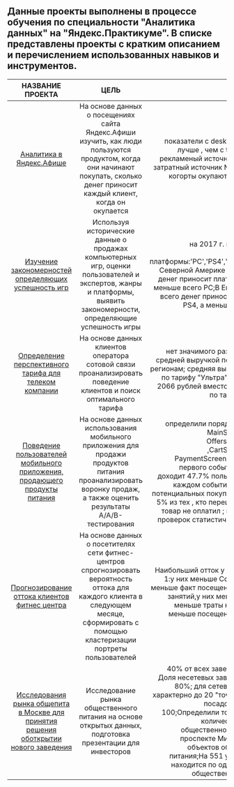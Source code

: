 ## Данные проекты выполнены в процессе обучения по специальности "Аналитика данных" на "Яндекс.Практикуме". В списке представлены проекты с кратким описанием и перечислением использованных навыков и инструментов.
 
| НАЗВАНИЕ ПРОЕКТА | ЦЕЛЬ | РЕЗУЛЬТАТ | СТЕК | СТАТУС ПРОЕКТА |
|:----------------:|:---------:|----------------:|:---------:|:---------:|
| [Аналитика в Яндекс.Афише](https://nbviewer.jupyter.org/github/MMA27/yandex_projects/blob/master/%20%D0%AF%D0%BD%D0%B4%D0%B5%D0%BA%D1%81%D0%90%D1%84%D0%B8%D1%88%D0%B0/%D0%90%D0%BD%D0%B0%D0%BB%D0%B8%D1%82%D0%B8%D0%BA%D0%B0%20%D0%B2%20%D0%AF%D0%BD%D0%B4%D0%B5%D0%BA%D1%81.%D0%90%D1%84%D0%B8%D1%88%D0%B5%0A.ipynb)| На основе данных о посещениях сайта Яндекс.Афиши изучить, как люди пользуются продуктом, когда они начинают покупать, сколько денег приносит каждый клиент, когда он окупается | показатели с desktop устройств лучше , чем с touch; лучший рекламеный источник №1;самый затратный источник №3;в среднем когорты окупаются к 9 месяцу | Python, Pandas, Matplotlib, когортный анализ, юнит-экономика, продуктовые метрики | завершен |
|[Изучение закономерностей определяющих успешность игр](https://nbviewer.jupyter.org/github/MMA27/yandex_projects/blob/master/%D0%98%D0%B7%D1%83%D1%87%D0%B5%D0%BD%D0%B8%D0%B5%20%D0%B7%D0%B0%D0%BA%D0%BE%D0%BD%D0%BE%D0%BC%D0%B5%D1%80%D0%BD%D0%BE%D1%81%D1%82%D0%B5%D0%B9%20%D0%BE%D0%BF%D1%80%D0%B5%D0%B4%D0%B5%D0%BB%D1%8F%D1%8E%D1%89%D0%B8%D1%85%20%D1%83%D1%81%D0%BF%D0%B5%D1%88%D0%BD%D0%BE%D1%81%D1%82%D1%8C%20%D0%B8%D0%B3%D1%80/%D0%98%D0%B7%D1%83%D1%87%D0%B5%D0%BD%D0%B8%D0%B5%20%D0%B7%D0%B0%D0%BA%D0%BE%D0%BD%D0%BE%D0%BC%D0%B5%D1%80%D0%BD%D0%BE%D1%81%D1%82%D0%B5%D0%B9%20%D0%BE%D0%BF%D1%80%D0%B5%D0%B4%D0%B5%D0%BB%D1%8F%D1%8E%D1%89%D0%B8%D1%85%20%D1%83%D1%81%D0%BF%D0%B5%D1%88%D0%BD%D0%BE%D1%81%D1%82%D1%8C%20%D0%B8%D0%B3%D1%80.ipynb)| Используя исторические данные о продажах компьютерных игр, оценки пользователей и экспертов, жанры и платформы, выявить закономерности, определяющие успешность игры | на 2017 г. потенциально прибыльные платформы:'PC','PS4','XOne','3DS';В Северной Америке больше всего денег приносит платформа PS4, а меньше всего PC;В Европе больше всего денег приносит платформа PS4, а меньше всего XOne  | Python, Pandas, NumPy, Matplotlib, предобработка данных, исследовательский анализ данных, описательная статистика, проверка статистических гипотез | завершен |
|[Определение перспективного тарифа для телеком компании](https://nbviewer.jupyter.org/github/MMA27/yandex_projects/blob/master/%D0%9E%D0%BF%D1%80%D0%B5%D0%B4%D0%B5%D0%BB%D0%B5%D0%BD%D0%B8%D0%B5%20%D0%BF%D0%B5%D1%80%D1%81%D0%BF%D0%B5%D0%BA%D1%82%D0%B8%D0%B2%D0%BD%D0%BE%D0%B3%D0%BE%20%D1%82%D0%B0%D1%80%D0%B8%D1%84%D0%B0%20%D0%B4%D0%BB%D1%8F%20%D1%82%D0%B5%D0%BB%D0%B5%D0%BA%D0%BE%D0%BC%20%D0%BA%D0%BE%D0%BC%D0%BF%D0%B0%D0%BD%D0%B8%D0%B8/%D0%9E%D0%BF%D1%80%D0%B5%D0%B4%D0%B5%D0%BB%D0%B5%D0%BD%D0%B8%D0%B5%20%D0%BF%D0%B5%D1%80%D1%81%D0%BF%D0%B5%D0%BA%D1%82%D0%B8%D0%B2%D0%BD%D0%BE%D0%B3%D0%BE%20%D1%82%D0%B0%D1%80%D0%B8%D1%84%D0%B0%20%D0%B4%D0%BB%D1%8F%20%D1%82%D0%B5%D0%BB%D0%B5%D0%BA%D0%BE%D0%BC%20%D0%BA%D0%BE%D0%BC%D0%BF%D0%B0%D0%BD%D0%B8%D0%B8.ipynb)| На основе данных клиентов оператора сотовой связи проанализировать поведение клиентов и поиск оптимального тарифа|нет значимого различия между средней выручкой по Москве и по регионам; средняя выручка больше по тарифу "Ультра" и составляет 2066 рублей вместо 1250 рублей по тарифу "Смарт" | Python, Pandas, Matplotlib, NumPy, SciPy, описательная статистика, проверка статистических гипотез.| завершен |
|[Поведение пользователей мобильного приложения, продающего продукты питания](https://nbviewer.jupyter.org/github/MMA27/yandex_projects/blob/master/%D0%9F%D0%BE%D0%B2%D0%B5%D0%B4%D0%B5%D0%BD%D0%B8%D0%B5%20%D0%BF%D0%BE%D0%BB%D1%8C%D0%B7%D0%BE%D0%B2%D0%B0%D1%82%D0%B5%D0%BB%D0%B5%D0%B9%20%D0%BC%D0%BE%D0%B1%D0%B8%D0%BB%D1%8C%D0%BD%D0%BE%D0%B3%D0%BE%20%D0%BF%D1%80%D0%B8%D0%BB%D0%BE%D0%B6%D0%B5%D0%BD%D0%B8%D1%8F%2C%20%D0%BF%D1%80%D0%BE%D0%B4%D0%B0%D1%8E%D1%89%D0%B5%D0%B3%D0%BE%20%D0%BF%D1%80%D0%BE%D0%B4%D1%83%D0%BA%D1%82%D1%8B%20%D0%BF%D0%B8%D1%82%D0%B0%D0%BD%D0%B8%D1%8F/%D0%9F%D0%BE%D0%B2%D0%B5%D0%B4%D0%B5%D0%BD%D0%B8%D0%B5%20%D0%BF%D0%BE%D0%BB%D1%8C%D0%B7%D0%BE%D0%B2%D0%B0%D1%82%D0%B5%D0%BB%D0%B5%D0%B9%20%D0%BC%D0%BE%D0%B1%D0%B8%D0%BB%D1%8C%D0%BD%D0%BE%D0%B3%D0%BE%20%D0%BF%D1%80%D0%B8%D0%BB%D0%BE%D0%B6%D0%B5%D0%BD%D0%B8%D1%8F%2C%20%D0%BF%D1%80%D0%BE%D0%B4%D0%B0%D1%8E%D1%89%D0%B5%D0%B3%D0%BE%20%D0%BF%D1%80%D0%BE%D0%B4%D1%83%D0%BA%D1%82%D1%8B%20%D0%BF%D0%B8%D1%82%D0%B0%D0%BD%D0%B8%D1%8F.ipynb)| На основе данных использования мобильного приложения для продажи продуктов питания проанализировать воронку продаж, а также оценить результаты A/A/B-тестирования |определили порядок событий - MainScreenAppear , OffersScreenAppear ,CartScreenAppear , PaymentScreenSuccessful; от первого события до оплаты доходит 47.7% пользователей; на каждом событии есть потери потенциальных покупателей,  более 5% из тех , кто перешел в корзину  товар не оплатил ; проведено 16 проверок статистических гипотез| A/B-тестирование , Python , Pandas , Matplotlib , Seaborn, событийная аналитика, продуктовые метрики, Plotly, проверка статистических гипотез, визуализация данных| завершен |
| [Прогнозирование оттока клиентов фитнес центра](https://nbviewer.jupyter.org/github/MMA27/yandex_projects/blob/master/%20%D0%AF%D0%BD%D0%B4%D0%B5%D0%BA%D1%81%D0%90%D1%84%D0%B8%D1%88%D0%B0/%D0%90%D0%BD%D0%B0%D0%BB%D0%B8%D1%82%D0%B8%D0%BA%D0%B0%20%D0%B2%20%D0%AF%D0%BD%D0%B4%D0%B5%D0%BA%D1%81.%D0%90%D1%84%D0%B8%D1%88%D0%B5%0A.ipynb)| На основе данных о посетителях сети фитнес-центров спрогнозировать вероятность оттока для каждого клиента в следующем месяце, сформировать с помощью кластеризации портреты пользователей | Наибольший отток у кластеров 0 и 1:у них меньше Contract_period, меньше факт посещения групповых занятий,у них меньше возраст, меньше траты на доп.услуги, меньше посещений занятий за месяц| Python,Pandas,Scikit-learn,Matplotlib,Seaborn,машинное обучение,классификация,кластеризация | завершен |
| [Исследования рынка общепита в Москве для принятия решения оботкрытии нового заведения](https://nbviewer.jupyter.org/github/MMA27/yandex_projects/blob/master/%20%D0%AF%D0%BD%D0%B4%D0%B5%D0%BA%D1%81%D0%90%D1%84%D0%B8%D1%88%D0%B0/%D0%90%D0%BD%D0%B0%D0%BB%D0%B8%D1%82%D0%B8%D0%BA%D0%B0%20%D0%B2%20%D0%AF%D0%BD%D0%B4%D0%B5%D0%BA%D1%81.%D0%90%D1%84%D0%B8%D1%88%D0%B5%0A.ipynb)|Исследование рынка общественного питания на основе открытых данных, подготовка презентации для инвесторов| 40% от всех заведений - кафе; Доля несетевых заведений более 80%; для сетевых заведений характерно до 20 "точек" с числом посадочных мест до 100;Определили топ-10 улиц по количеству объектов общественного питания;На проспекте Мира более 200 объектов общественного питания;На 551 улице Москвы находится по одному объекту общественного питания| Python,Pandas,Seaborn,Plotly| завершен |



